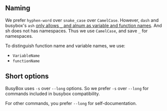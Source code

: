 ## Naming

We prefer `hyphen-word` over `snake_case` over `CamelCase`.
However, `dash` and busybox's `ash` [only allows `_` and alnum as variable and
function names][alnum].
And sh does not has namespaces. Thus we use `CamelCase`, and save `_` for
namespaces.

[alnum]: https://github.com/mirror/busybox/blob/1_23_stable/libbb/endofname.c

To distinguish function name and variable names, we use:

- `VariableName`
- `functionName`

## Short options

BusyBox uses `-s` over `--long` options. So we prefer `-s` over `--long` for
commands included in busybox compatibility.

For other commands, you prefer `--long` for self-documentation.




